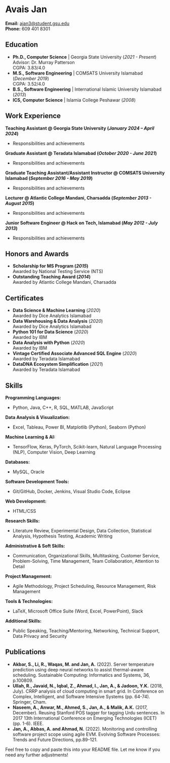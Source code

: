 
# Avais Jan

**Email:** ajan3@student.gsu.edu  
**Phone:** 609 401 8301

## Education
- **Ph.D., Computer Science** | Georgia State University (_2021 - Present_)  
  Advisor: Dr. Murray Patterson  
  CGPA: 3.83/4.0
- **M.S., Software Engineering** | COMSATS University Islamabad (_December 2019_)  
  CGPA: 3.52/4.0
- **B.S., Software Engineering** | International Islamic University Islamabad (_2013_)
- **ICS, Computer Science** | Islamia College Peshawar (_2008_)

## Work Experience
**Teaching Assistant @ Georgia State University (_January 2024 – April 2024_)**
- Responsibilities and achievements

**Graduate Assistant @ Teradata Islamabad (_October 2020 - June 2021_)**
- Responsibilities and achievements

**Graduate Teaching Assistant/Assistant Instructor @ COMSATS University Islamabad (_September 2016 - May 2019_)**
- Responsibilities and achievements

**Lecturer @ Atlantic College Mandani, Charsadda (_September 2013 - August 2015_)**
- Responsibilities and achievements

**Junior Software Engineer @ Hack on Tech, Islamabad (_May 2012 - July 2013_)**
- Responsibilities and achievements

## Honors and Awards
- **Scholarship for MS Program (_2015_)**  
  Awarded by National Testing Service (NTS)
- **Outstanding Teaching Award (_2014_)**  
  Awarded by Atlantic College Mandani, Charsadda

## Certificates
- **Data Science & Machine Learning** (_2020_)  
  Awarded by Dice Analytics Islamabad
- **Data Warehousing & Data Analysis** (_2020_)  
  Awarded by Dice Analytics Islamabad
- **Python 101 for Data Science** (_2020_)  
  Awarded by IBM
- **Data Analysis with Python** (_2020_)  
  Awarded by IBM
- **Vintage Certified Associate Advanced SQL Engine** (_2020_)  
  Awarded by Teradata Islamabad
- **DataDNA Ecosystem Simplification** (_2021_)  
  Awarded by Teradata Islamabad

## Skills
**Programming Languages:**
- Python, Java, C++, R, SQL, MATLAB, JavaScript

**Data Analysis & Visualization:**
- Excel, Tableau, Power BI, Matplotlib (Python), Seaborn (Python)

**Machine Learning & AI:**
- TensorFlow, Keras, PyTorch, Scikit-learn, Natural Language Processing (NLP), Computer Vision, Deep Learning

**Databases:**
- MySQL, Oracle

**Software Development Tools:**
- Git/GitHub, Docker, Jenkins, Visual Studio Code, Eclipse

**Web Development:**
- HTML/CSS

**Research Skills:**
- Literature Review, Experimental Design, Data Collection, Statistical Analysis, Hypothesis Testing, Academic Writing

**Administrative & Soft Skills:**
- Communication, Organizational Skills, Multitasking, Customer Service, Problem-Solving, Time Management, Team Collaboration, Attention to Detail

**Project Management:**
- Agile Methodology, Project Scheduling, Resource Management, Risk Management

**Tools & Technologies:**
- LaTeX, Microsoft Office Suite (Word, Excel, PowerPoint), Slack

**Additional Skills:**
- Public Speaking, Teaching/Mentoring, Networking, Technical Support, Data Privacy and Security

## Publications
- **Akbar, S., Li, R., Waqas, M. and Jan, A.** (2022). Server temperature prediction using deep neural networks to assist thermal-aware scheduling. Sustainable Computing: Informatics and Systems, 36, p.100809.
- **Ullah, R., Javaid, N., Iqbal, Z., Ahmad, I., Jan, A., & Jadoon, Y.K.** (2018, July). CRRP analysis of cloud computing in smart grid. In Conference on Complex, Intelligent, and Software Intensive Systems (pp. 64-74). Springer, Cham.
- **Naseem, A., Anwar, M., Ahmed, S., Jan, A., & Malik, A.K.** (2017, December). Reusing Stanford POS tagger for tagging Urdu sentences. In 2017 13th International Conference on Emerging Technologies (ICET) (pp. 1-6). IEEE.
- **Jan, A., Abbas, A. and Ahmad, N.** (2022). Monitoring and controlling software project scope using agile EVM. Evolving Software Processes: Trends and Future Directions, pp.89-121.

Feel free to copy and paste this into your README file. Let me know if you need any further adjustments!

